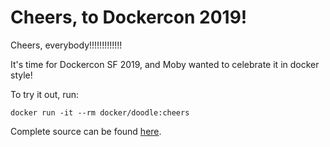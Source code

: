 Cheers, to Dockercon 2019!
==========================

Cheers, everybody!!!!!!!!!!!!!

It's time for Dockercon SF 2019, and Moby wanted to celebrate it in docker style!

To try it out, run:

`docker run -it --rm docker/doodle:cheers`

Complete source can be found [here](https://github.com/docker/doodle).
